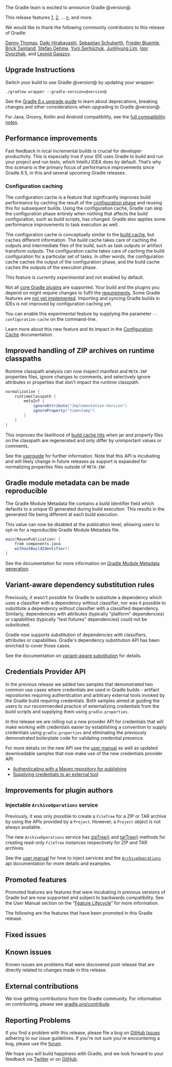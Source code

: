 The Gradle team is excited to announce Gradle @version@.

This release features [1](), [2](), ... [n](), and more.

We would like to thank the following community contributors to this release of Gradle:

[Danny Thomas](https://github.com/DanielThomas),
[Daiki Hirabayashi](https://github.com/dhirabayashi),
[Sebastian Schuberth](https://github.com/sschuberth),
[Frieder Bluemle](https://github.com/friederbluemle),
[Brick Tamland](https://github.com/mleveill),
[Stefan Oehme](https://github.com/oehme),
[Yurii Serhiichuk](https://github.com/xSAVIKx),
[JunHyung Lim](https://github.com/EntryPointKR),
[Igor Dvorzhak](https://github.com/medb),
and [Leonid Gaiazov](https://github.com/gaiazov).

<!--
Include only their name, impactful features should be called out separately below.
 [Some person](https://github.com/some-person)
-->

## Upgrade Instructions

Switch your build to use Gradle @version@ by updating your wrapper:

`./gradlew wrapper --gradle-version=@version@`

See the [Gradle 6.x upgrade guide](userguide/upgrading_version_6.html#changes_@baseVersion@) to learn about deprecations, breaking changes and other considerations when upgrading to Gradle @version@.

For Java, Groovy, Kotlin and Android compatibility, see the [full compatibility notes](userguide/compatibility.html).

<!-- Do not add breaking changes or deprecations here! Add them to the upgrade guide instead. -->

<!--
Add release features here!
## 1

details of 1

## 2

details of 2

## n
-->

## Performance improvements

Fast feedback in local incremental builds is crucial for developer productivity.
This is especially true if your IDE uses Gradle to build and run your project and run tests, which IntelliJ IDEA does by default.
That’s why this scenario is the primary focus of performance improvements since Gradle 6.5, in this and several upcoming Gradle releases.

### Configuration caching

The configuration cache is a feature that significantly improves build performance by caching the result of the [configuration phase](userguide/build_lifecycle.html#build_lifecycle) and reusing this for subsequent builds.
Using the configuration cache, Gradle can skip the configuration phase entirely when nothing that affects the build configuration, such as build scripts, has changed.
Gradle also applies some performance improvements to task execution as well.

The configuration cache is conceptually similar to the [build cache](userguide/build_cache.html#build_cache), but caches different information.
The build cache takes care of caching the outputs and intermediate files of the build, such as task outputs or artifact transform outputs.
The configuration cache takes care of caching the build configuration for a particular set of tasks.
In other words, the configuration cache caches the output of the configuration phase, and the build cache caches the outputs of the execution phase.

This feature is currently *experimental* and not enabled by default.

Not all [core Gradle plugins](userguide/configuration_cache.html#config_cache:plugins:core) are supported.
Your build and the plugins you depend on might require changes to fulfil the [requirements](userguide/configuration_cache.html#config_cache:requirements).
Some Gradle features are [not yet implemented](userguide/configuration_cache.html#config_cache:not_yet_implemented).
Importing and syncing Gradle builds in IDEs is not improved by configuration caching yet.

You can enable this experimental feature by supplying the parameter `--configuration-cache` on the command-line.

Learn more about this new feature and its impact in the [Configuration Cache](userguide/configuration_cache.html) documentation.

## Improved handling of ZIP archives on runtime classpaths
Runtime classpath analysis can now inspect manifest and `META-INF` properties files, ignore changes to comments, and selectively ignore attributes or properties that don't impact the
runtime classpath.

```groovy
normalization {
    runtimeClasspath {
        metaInf {
            ignoreAttribute("Implementation-Version")
            ignoreProperty("timestamp")
        }
    }
}
```

This improves the likelihood of [build cache hits](userguide/build_cache.html) when jar and property files on the classpath are regenerated and only differ by unimportant values or comments.

See the [userguide](userguide/more_about_tasks.html#sec:meta_inf_normalization) for further information.  Note that this API is incubating and will likely change in future releases as support
is expanded for normalizing properties files outside of `META-INF`.

## Gradle module metadata can be made reproducible

The Gradle Module Metadata file contains a build identifier field which defaults to a unique ID generated during build execution.
This results in the generated file being different at each build execution.

This value can now be disabled at the publication level, allowing users to opt-in for a reproducible Gradle Module Metadata file.

```groovy
main(MavenPublication) {
    from components.java
    withoutBuildIdentifier()
}
```

See the documentation for more information on [Gradle Module Metadata generation](userguide/publishing_gradle_module_metadata.html#sub:gmm-reproducible).

## Variant-aware dependency substitution rules

Previously, it wasn't possible for Gradle to substitute a dependency which uses a classifier with a dependency without classifier, nor was it possible to substitute a dependency _without_ classifier with a classified dependency.
Similarly, dependencies with attributes (typically "platform" dependencies) or capabilities (typically "test fixtures" dependencies) could not be substituted.

Gradle now supports substitution of dependencies with classifiers, attributes or capabilities.
Gradle's dependency substitution API has been enriched to cover those cases.

See the documentation on [variant-aware substitution](userguide/file:///home/cchampeau/DEV/PROJECTS/GITHUB/gradle/subprojects/docs/build/working/usermanual/render-multi/resolution_rules.html#sec:variant_aware_substitutions) for details.

## Credentials Provider API

In the previous release we added two samples that demonstrated two common use cases where credentials are used in Gradle builds -
artifact repositories requiring authentication and arbitrary external tools invoked by the Gradle build requiring credentials.
Both samples aimed at guiding the users to our recommended practice of externalizing credentials from the build scripts and
supplying them using `gradle.properties`.

In this release we are rolling out a new provider API for credentials that will make working with credentials easier by establishing
a convention to supply credentials using `gradle.properties` and eliminating the previously demonstrated boilerplate code for
validating credential presence.

For more details on the new API see the [user manual](userguide/declaring_repositories.html#sec:handling_credentials) as well as 
updated downloadable samples that now make use of the new credentials provider API:

- [Authenticating with a Maven repository for publishing](samples/sample_publishing_credentials.html)
- [Supplying credentials to an external tool](samples/sample_publishing_credentials.html)

## Improvements for plugin authors

### Injectable `ArchiveOperations` service

Previously, it was only possible to create a `FileTree` for a ZIP or TAR archive by using the APIs provided by a `Project`.
However, a `Project` object is not always available.

The new `ArchiveOperations` service has [zipTree()](javadoc/org/gradle/api/file/ArchiveOperations.html#zipTree-java.lang.Object-) and [tarTree()](javadoc/org/gradle/api/file/ArchiveOperations.html#tarTree-java.lang.Object-) methods for creating read-only `FileTree` instances respectively for ZIP and TAR archives.

See the [user manual](userguide/custom_gradle_types.html#service_injection) for how to inject services and the [`ArchiveOperations`](javadoc/org/gradle/api/file/ArchiveOperations.html) api documentation for more details and examples.


## Promoted features
Promoted features are features that were incubating in previous versions of Gradle but are now supported and subject to backwards compatibility.
See the User Manual section on the “[Feature Lifecycle](userguide/feature_lifecycle.html)” for more information.

The following are the features that have been promoted in this Gradle release.

<!--
### Example promoted
-->

## Fixed issues

## Known issues

Known issues are problems that were discovered post release that are directly related to changes made in this release.

## External contributions

We love getting contributions from the Gradle community. For information on contributing, please see [gradle.org/contribute](https://gradle.org/contribute).

## Reporting Problems

If you find a problem with this release, please file a bug on [GitHub Issues](https://github.com/gradle/gradle/issues) adhering to our issue guidelines.
If you're not sure you're encountering a bug, please use the [forum](https://discuss.gradle.org/c/help-discuss).

We hope you will build happiness with Gradle, and we look forward to your feedback via [Twitter](https://twitter.com/gradle) or on [GitHub](https://github.com/gradle).
